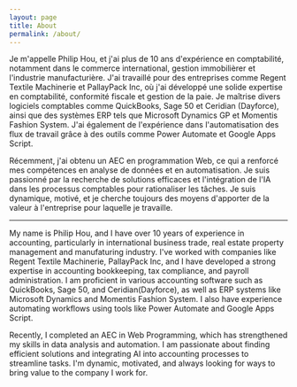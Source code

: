 ```yaml
---
layout: page
title: About
permalink: /about/
---
```

 
Je m'appelle Philip Hou, et j'ai plus de 10 ans d'expérience en comptabilité, notamment dans le commerce international, gestion immobilièrer et l'industrie manufacturière. J'ai travaillé pour des entreprises comme Regent Textile Machinerie et PallayPack Inc, où j'ai développé une solide expertise en comptabilité, conformité fiscale et gestion de la paie. Je maîtrise divers logiciels comptables comme QuickBooks, Sage 50 et Ceridian (Dayforce), ainsi que des systèmes ERP tels que Microsoft Dynamics GP et Momentis Fashion System. J'ai également de l'expérience dans l'automatisation des flux de travail grâce à des outils comme Power Automate et Google Apps Script.

Récemment, j'ai obtenu un AEC en programmation Web, ce qui a renforcé mes compétences en analyse de données et en automatisation. Je suis passionné par la recherche de solutions efficaces et l'intégration de l'IA dans les processus comptables pour rationaliser les tâches. Je suis dynamique, motivé, et je cherche toujours des moyens d'apporter de la valeur à l'entreprise pour laquelle je travaille. 

---

My name is Philip Hou, and I have over 10 years of experience in accounting, particularly in international business trade, real estate property management and manufaturing industry. I've worked with companies like Regent Textile Machinerie, PallayPack Inc, and I have developed a strong expertise in accounting bookkeeping, tax compliance, and payroll administration. I am proficient in various accounting software such as QuickBooks, Sage 50, and Ceridian(Dayforce), as well as ERP systems like Microsoft Dynamics and Momentis Fashion System. I also have experience automating workflows using tools like Power Automate and Google Apps Script.

Recently, I completed an AEC in Web Programming, which has strengthened my skills in data analysis and automation. I am passionate about finding efficient solutions and integrating AI into accounting processes to streamline tasks. I'm dynamic, motivated, and always looking for ways to bring value to the company I work for.
